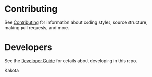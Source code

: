 # Contributing

See [Contributing](Documentation/project-docs/contributing.md) for information about coding styles, source structure, making pull requests, and more.

# Developers

See the [Developer Guide](Documentation/project-docs/developer-guide.md) for details about developing in this repo.

Kakota
